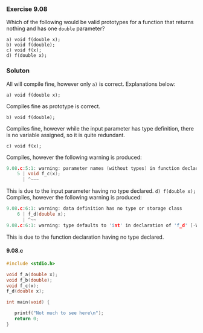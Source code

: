 ### Exercise 9.08
Which of the following would be valid prototypes for a function that returns nothing and has one `double` parameter?
```
a) void f(double x);
b) void f(double);
c) void f(x);
d) f(double x);
```
### Soluton
All will compile fine, however only `a)` is correct.
Explanations below:

`a) void f(double x);`

Compiles fine as prototype is correct.

  `b) void f(double);`

Compiles fine, however while the input parameter has type definition, there is no variable assigned, so it is quite redundant.

  `c) void f(x);`

Compiles, however the following warning is produced:
```c
9.08.c:5:1: warning: parameter names (without types) in function declaration
    5 | void f_c(x);
      | ^~~~
```
This is due to the input parameter having no type declared.
   `d) f(double x);`
Compiles, however the following warning is produced:
```c
9.08.c:6:1: warning: data definition has no type or storage class
    6 | f_d(double x);
      | ^~~
9.08.c:6:1: warning: type defaults to 'int' in declaration of 'f_d' [-Wimplicit-int]
```
This is due to the function declaration having no type declared.
#### 9.08.c
```c
#include <stdio.h>

void f_a(double x);
void f_b(double);
void f_c(x);
f_d(double x);

int main(void) {

   printf("Not much to see here\n");
   return 0;
}
```
